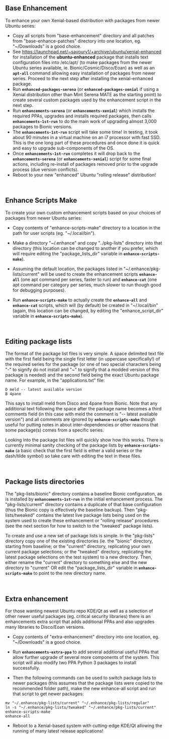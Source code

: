## Base Enhancement

To enhance your own Xenial-based distribution with packages from newer Ubuntu series:

* Copy all scripts from "base-enhancement" directory and all patches from "base-enhance-patches" directory into one location, eg. "~/Downloads" is a good choice.
* See https://launchpad.net/~savoury1/+archive/ubuntu/xenial-enhanced for installation of the **ubuntu-enhanced** package that installs text configuration files into /etc/apt/ (to make packages from the newer Ubuntu series available, ie. Bionic/Cosmic/Disco/Eoan) as well as an **`apt-all`** command allowing easy installation of packages from newer series. Proceed to the next step after installing the xenial-enhanced package.
* Run **`enhanced-packages-serena`** (or **`enhanced-packages-xenial`** if using a Xenial distribution other than Mint Serena MATE as the starting point) to create several custom packages used by the enhancement script in the next step.
* Run **`enhancements-serena`** (or **`enhancements-xenial`**) which installs the required PPAs, upgrades and installs required packages, then calls **`enhancements-1st-run`** to do the main work of upgrading almost 3,000 packages to Bionic versions.
* The **`enhancements-1st-run`** script will take some time! In testing, it took about 90 minutes in a virtual machine on an i7 processor with fast SSD. This is the one long part of these procedures and once done it is quick and easy to upgrade sub-components of the OS.
* Once **`enhancements-1st-run`** completes it will drop back to the **`enhancements-serena`** (or **`enhancements-xenial`**) script for some final actions, including re-install of packages removed prior to the upgrade process (due version conflicts).
* Reboot to your new "enhanced" Ubuntu "rolling release" distribution!

&nbsp;

## Enhance Scripts Make

To create your own custom enhancement scripts based on your choices of packages from newer Ubuntu series:

* Copy contents of "enhance-scripts-make" directory to a location in the path for user scripts (eg. "~/.local/bin").

* Make a directory "~/.enhance" and copy "../pkg-lists" directory into that directory (this location can be changed to another if you prefer, which will require editing the "package_lists_dir" variable in **`enhance-scripts-make`**).

* Assuming the default location, the packages listed in "~/.enhance/pkg-lists/current" will be used to create the enhancement scripts **`enhance-all`** (one apt command per series, faster to run) and **`enhance-cat`** (one apt command per category per series, much slower to run though good for debugging purposes).

* Run **`enhance-scripts-make`** to actually create the **`enhance-all`** and **`enhance-cat`** scripts, which will (by default) be created in "~/.local/bin" (again, this location can be changed, by editing the "enhance_script_dir" variable in **`enhance-scripts-make`**).

&nbsp;

## Editing package lists

The format of the package list files is very simple. A space delimited text file with the first field being the single first letter (in uppercase specifically!) of the required series for the package (or one of two special characters being "-" to signify do not install and "~" to signify that a modded version of this package is needed) and the second field being the exact Ubuntu package name. For example, in the "applications.txt" file:
```
D meld -- latest available version
B 4pane
```
This says to install meld from Disco and 4pane from Bionic. Note that any additional text following the space after the package name becomes a third comments field (in this case with meld the comment is "-- latest available version") and all comments are ignored by **`enhance-scripts-make`** though useful for putting notes in about inter-dependencies or other reasons that some package(s) comes from a specific series.

Looking into the package list files will quickly show how this works. There is currently minimal sanity checking of the package lists by **`enhance-scripts-make`** (a basic check that the first field is either a valid series or the dash/tilde symbol) so take care with editing the text in these files.

&nbsp;

## Package lists directories

The "pkg-lists/bionic" directory contains a baseline Bionic configuration, as is installed by **`enhancements-1st-run`** in the initial enhancement process. The "pkg-lists/current" directory contains a duplicate of that base configuration (thus the Bionic copy is effectively the baseline backup). Then "pkg-lists/tweaked" contains the latest live package lists being used on the system used to create these enhancement or "rolling release" procedures (see the next section for how to switch to the "tweaked" package lists).

To create and use a new set of package lists is simple. In the "pkg-lists" directory copy one of the existing directories (ie. the "bionic" directory, starting from baseline; or the "current" directory, replicating your own current package selections; or the "tweaked" directory, replicating the latest package selections on the test system) to a new directory. Then, either rename the "current" directory to something else and the new directory to "current" OR edit the "package_lists_dir" variable in **`enhance-scripts-make`** to point to the new directory name.

&nbsp;

## Extra enhancement

For those wanting newest Ubuntu repo KDE/Qt as well as a selection of other newer useful packages (eg. critical security libraries) there is an enhancements extra script that adds additional PPAs and also upgrades many libraries to Disco/Eoan versions.

* Copy contents of "extra-enhancement" directory into one location, eg. "~/Downloads" is a good choice.

* Run **`enhancements-extra-ppa`** to add several additional useful PPAs that allow further upgrade of several more components of the system. This script will also modify two PPA Python 3 packages to install successfully.

* Then the following commands can be used to switch package lists to newer packages (this assumes that the package lists were copied to the recommended folder path), make the new enhance-all script and run that script to get newer packages:

```
mv "~/.enhance/pkg-lists/current" "~/.enhance/pkg-lists/regular"
ln -s "~/.enhance/pkg-lists/tweaked" "~/.enhance/pkg-lists/current"
enhance-scripts-make
enhance-all

```
* Reboot to a Xenial-based system with cutting-edge KDE/Qt allowing the running of many latest release applications!

